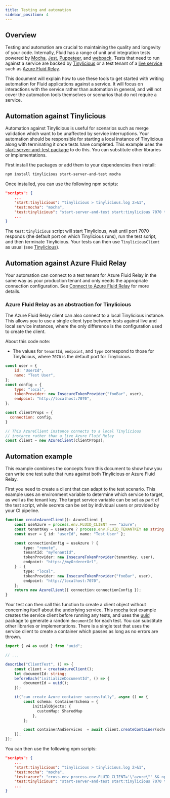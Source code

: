 ```yaml
---
title: Testing and automation
sidebar_position: 4
---
```


## Overview

Testing and automation are crucial to maintaining the quality and longevity of your code.  Internally, Fluid has a range of unit and integration tests powered by [Mocha](https://mochajs.org/), [Jest](https://jestjs.io/), [Puppeteer](https://github.com/puppeteer/puppeteer), and [webpack](https://webpack.js.org/).  Tests that need to run against a service are backed by [Tinylicious](./tinylicious) or a test tenant of a [live service](../deployment/service-options) such as [Azure Fluid Relay](../deployment/azure-frs).

This document will explain how to use these tools to get started with writing automation for Fluid applications against a service.  It will focus on interactions with the service rather than automation in general, and will not cover the automation tools themselves or scenarios that do not require a service.

## Automation against Tinylicious

Automation against Tinylicious is useful for scenarios such as merge validation which want to be unaffected by service interruptions.  Your automation should be responsible for starting a local instance of Tinylicious along with terminating it once tests have completed.  This example uses the [start-server-and-test package](https://github.com/bahmutov/start-server-and-test) to do this.  You can substitute other libraries or implementations.

First install the packages or add them to your dependencies then install:

```bash
npm install tinylicious start-server-and-test mocha
```

Once installed, you can use the following npm scripts:

```json
"scripts": {
    ...
    "start:tinylicious": "tinylicious > tinylicious.log 2>&1",
    "test:mocha": "mocha",
    "test:tinylicious": "start-server-and-test start:tinylicious 7070 test:mocha",
    ...
}
```

The `test:tinylicious` script will start Tinylicious, wait until port 7070 responds (the default port on which Tinylicious runs), run the test script, and then terminate Tinylicious.  Your tests can then use `TinyliciousClient` as usual (see [Tinylicious](./tinylicious)).

## Automation against Azure Fluid Relay

Your automation can connect to a test tenant for Azure Fluid Relay in the same way as your production tenant and only needs the appropriate connection configuration. See [Connect to Azure Fluid Relay](../deployment/azure-frs) for more details.

### Azure Fluid Relay as an abstraction for Tinylicious

The Azure Fluid Relay client can also connect to a local Tinylicious instance.  This allows you to use a single client type between tests against live and local service instances, where the only difference is the configuration used to create the client.

About this code note:

*   The values for `tenantId`, `endpoint`, and `type` correspond to those for Tinylicious, where `7070` is the default port for Tinylicious.

```javascript
const user = {
    id: "UserId",
    name: "Test User",
};
const config = {
    type: "local",
    tokenProvider: new InsecureTokenProvider("fooBar", user),
    endpoint: "http://localhost:7070",
};

const clientProps = {
  connection: config,
}

// This AzureClient instance connects to a local Tinylicious
// instance rather than a live Azure Fluid Relay
const client = new AzureClient(clientProps);
```

## Automation example

This example combines the concepts from this document to show how you can write one test suite that runs against both Tinylicious or Azure Fluid Relay.

First you need to create a client that can adapt to the test scenario.
This example uses an environment variable to determine which service to target, as well as the tenant key.
The target service variable can be set as part of the test script, while secrets can be set by individual users or provided by your CI pipeline.

```typescript
function createAzureClient(): AzureClient {
    const useAzure = process.env.FLUID_CLIENT === "azure";
    const tenantKey = useAzure ? process.env.FLUID_TENANTKEY as string : "";
    const user = { id: "userId", name: "Test User" };

    const connectionConfig = useAzure ? {
        type: "remote",
        tenantId: "myTenantId",
        tokenProvider: new InsecureTokenProvider(tenantKey, user),
        endpoint: "https://myOrdererUrl",
    } : {
        type: "local",
        tokenProvider: new InsecureTokenProvider("fooBar", user),
        endpoint: "http://localhost:7070",
    };
    return new AzureClient({ connection:connectionConfig });
}
```

Your test can then call this function to create a client object without concerning itself about the underlying service.  This [mocha](https://mochajs.org/) test example creates the service client before running any tests, and uses the [uuid](https://github.com/uuidjs/uuid) package to generate a random `documentId` for each test.  You can substitute other libraries or implementations.  There is a single test that uses the service client to create a container which passes as long as no errors are thrown.

```typescript
import { v4 as uuid } from "uuid";

// ...

describe("ClientTest", () => {
    const client = createAzureClient();
    let documentId: string;
    beforeEach("initializeDocumentId", () => {
        documentId = uuid();
    });

    it("can create Azure container successfully", async () => {
        const schema: ContainerSchema = {
            initialObjects: {
              customMap: SharedMap
            },
        };

        const containerAndServices  = await client.createContainer(schema);
    });
});

```

You can then use the following npm scripts:

```json
"scripts": {
    ...
    "start:tinylicious": "tinylicious > tinylicious.log 2>&1",
    "test:mocha": "mocha",
    "test:azure": "cross-env process.env.FLUID_CLIENT='\"azure\"' && npm run test:mocha",
    "test:tinylicious": "start-server-and-test start:tinylicious 7070 test:mocha",
    ...
}
```
